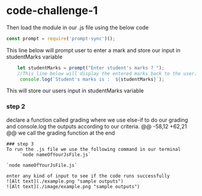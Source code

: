 # code-challenge-1

  Then load the module in our .js file using the below code

  ```js
  const prompt = require('prompt-sync')();
  ```
This line below will prompt user to enter a mark and store our input in studentMarks variable 
   ```javascript
       let studentMarks = prompt("Enter student's marks ? ");
       //This line below will display the entered marks back to the user.
        console.log(`Student's marks is :  ${studentMarks}`);
   ```
   This will store our users input in studentMarks variable 

  ### step 2

declare a function called grading where we use else-if to do our grading and console.log the outputs according to our criteria.
@@ -58,12 +62,21 @@ we call the grading function at the end
   ```
  ### step 3
  To run the .js file we use the following command in our terminal
        `node nameOfYourJsFile.js`

`node nameOfYourJsFile.js`

   enter any kind of input to see if the code runs successfully     
  ![Alt text](./example.png "sample outputs")
  ![Alt text](./image/example.png "sample outputs")
